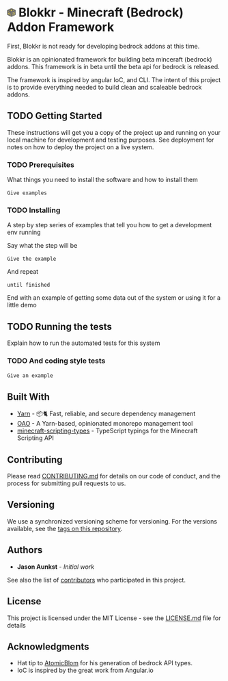 # <img src="https://github.com/jaunkst/blokkr/blob/master/.assets/icon.png?raw=true" data-canonical-src="https://gyazo.com/eb5c5741b6a9a16c692170a41a49c858.png" width="20" height="20" /> Blokkr - Minecraft (Bedrock) Addon Framework

First, Blokkr is not ready for developing bedrock addons at this time.

Blokkr is an opinionated framework for building beta minceraft (bedrock) addons. This framework is in beta until the beta api for bedrock is released.

The framework is inspired by angular IoC, and CLI. The intent of this project is to provide everything needed to build clean and scaleable bedrock addons.

## TODO Getting Started

These instructions will get you a copy of the project up and running on your local machine for development and testing purposes. See deployment for notes on how to deploy the project on a live system.

### TODO Prerequisites

What things you need to install the software and how to install them

```
Give examples
```

### TODO Installing

A step by step series of examples that tell you how to get a development env running

Say what the step will be

```
Give the example
```

And repeat

```
until finished
```

End with an example of getting some data out of the system or using it for a little demo

## TODO Running the tests

Explain how to run the automated tests for this system

### TODO And coding style tests

```
Give an example
```

## Built With

- [Yarn](https://github.com/yarnpkg/yarn) - 📦🐈 Fast, reliable, and secure dependency management
- [OAO](https://github.com/guigrpa/oao) - A Yarn-based, opinionated monorepo management tool
- [minecraft-scripting-types](https://github.com/minecraft-addon-tools/minecraft-scripting-types) - TypeScript typings for the Minecraft Scripting API

## Contributing

Please read [CONTRIBUTING.md](https://gist.github.com/jaunkst/82cee7be059c9da3d1edec4c0b6267f8) for details on our code of conduct, and the process for submitting pull requests to us.

## Versioning

We use a synchronized versioning scheme for versioning. For the versions available, see the [tags on this repository](https://github.com/jaunkst/brokkr/tags).

## Authors

- **Jason Aunkst** - _Initial work_

See also the list of [contributors](https://github.com/jaunkst/brokkr/graphs/contributors) who participated in this project.

## License

This project is licensed under the MIT License - see the [LICENSE.md](LICENSE.md) file for details

## Acknowledgments

- Hat tip to [AtomicBlom](https://github.com/minecraft-addon-tools/minecraft-scripting-types/commits?author=AtomicBlom) for his generation of bedrock API types.
- IoC is inspired by the great work from Angular.io
